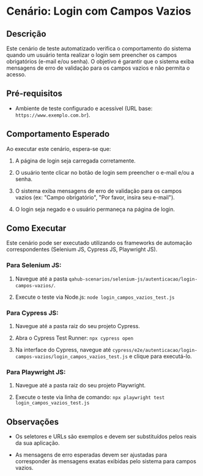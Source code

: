 # Cenário: Login com Campos Vazios

## Descrição

Este cenário de teste automatizado verifica o comportamento do sistema quando um usuário tenta realizar o login sem preencher os campos obrigatórios (e-mail e/ou senha). O objetivo é garantir que o sistema exiba mensagens de erro de validação para os campos vazios e não permita o acesso.

## Pré-requisitos

* Ambiente de teste configurado e acessível (URL base: `https://www.exemplo.com.br`).

## Comportamento Esperado

Ao executar este cenário, espera-se que:

1. A página de login seja carregada corretamente.

2. O usuário tente clicar no botão de login sem preencher o e-mail e/ou a senha.

3. O sistema exiba mensagens de erro de validação para os campos vazios (ex: "Campo obrigatório", "Por favor, insira seu e-mail").

4. O login seja negado e o usuário permaneça na página de login.

## Como Executar

Este cenário pode ser executado utilizando os frameworks de automação correspondentes (Selenium JS, Cypress JS, Playwright JS).

### Para Selenium JS:

1. Navegue até a pasta `qahub-scenarios/selenium-js/autenticacao/login-campos-vazios/`.

2. Execute o teste via Node.js: `node login_campos_vazios_test.js`

### Para Cypress JS:

1. Navegue até a pasta raiz do seu projeto Cypress.

2. Abra o Cypress Test Runner: `npx cypress open`

3. Na interface do Cypress, navegue até `cypress/e2e/autenticacao/login-campos-vazios/login_campos_vazios_test.js` e clique para executá-lo.

### Para Playwright JS:

1. Navegue até a pasta raiz do seu projeto Playwright.

2. Execute o teste via linha de comando: `npx playwright test login_campos_vazios_test.js`

## Observações

* Os seletores e URLs são exemplos e devem ser substituídos pelos reais da sua aplicação.

* As mensagens de erro esperadas devem ser ajustadas para corresponder às mensagens exatas exibidas pelo sistema para campos vazios.